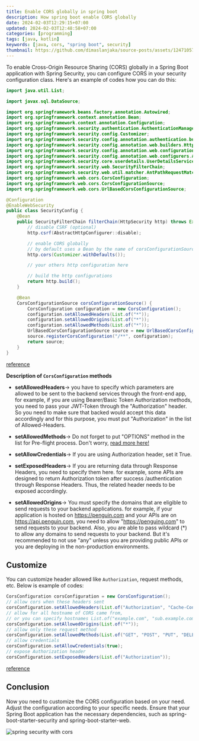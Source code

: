 ```yaml
---
title: Enable CORS globally in spring boot
description: How spring boot enable CORS globally
date: 2024-02-03T12:29:15+07:00
updated: 2024-02-03T12:48:58+07:00
categories: [programming]
tags: [java, kotlin]
keywords: [java, cors, "spring boot", security]
thumbnail: https://github.com/dimaslanjaka/source-posts/assets/12471057/c5f5e304-9e64-4cc0-b763-8df4020fc83d
---
```


To enable Cross-Origin Resource Sharing (CORS) globally in a Spring Boot application with Spring Security,
you can configure CORS in your security configuration class. 
Here's an example of codes how you can do this:

```java
import java.util.List;

import javax.sql.DataSource;

import org.springframework.beans.factory.annotation.Autowired;
import org.springframework.context.annotation.Bean;
import org.springframework.context.annotation.Configuration;
import org.springframework.security.authentication.AuthenticationManager;
import org.springframework.security.config.Customizer;
import org.springframework.security.config.annotation.authentication.builders.AuthenticationManagerBuilder;
import org.springframework.security.config.annotation.web.builders.HttpSecurity;
import org.springframework.security.config.annotation.web.configuration.EnableWebSecurity;
import org.springframework.security.config.annotation.web.configurers.AbstractHttpConfigurer;
import org.springframework.security.core.userdetails.UserDetailsService;
import org.springframework.security.web.SecurityFilterChain;
import org.springframework.security.web.util.matcher.AntPathRequestMatcher;
import org.springframework.web.cors.CorsConfiguration;
import org.springframework.web.cors.CorsConfigurationSource;
import org.springframework.web.cors.UrlBasedCorsConfigurationSource;

@Configuration
@EnableWebSecurity
public class SecurityConfig {
    @Bean
    public SecurityFilterChain filterChain(HttpSecurity http) throws Exception {
        // disable CSRF (optional)
        http.csrf(AbstractHttpConfigurer::disable);

        // enable CORS globally
        // by default uses a Bean by the name of corsConfigurationSource
        http.cors(Customizer.withDefaults());

        // your others http configuration here

        // build the http configurations
        return http.build();
    }

    @Bean
    CorsConfigurationSource corsConfigurationSource() {
        CorsConfiguration configuration = new CorsConfiguration();
        configuration.setAllowedHeaders(List.of("*"));
        configuration.setAllowedOrigins(List.of("*"));
        configuration.setAllowedMethods(List.of("*"));
        UrlBasedCorsConfigurationSource source = new UrlBasedCorsConfigurationSource();
        source.registerCorsConfiguration("/**", configuration);
        return source;
    }
}
```

[reference](https://stackoverflow.com/a/76319932/6404439)

**Description of `CorsConfiguration` methods**

-   **setAllowedHeaders**-> you have to specify which parameters are allowed to be sent to the backend services through the front-end app, for example, if you are using Bearer/Basic Token Authorization methods, you need to pass your JWT-Token through the "Authorization" header. So you need to make sure that backed would accept this data accordingly and for this purpose, you must put "Authorization" in the list of Allowed-Headers.

-   **setAllowedMethods**-> Do not forget to put "OPTIONS" method in the list for Pre-flight process. Don't worry, [read more here!](https://developer.mozilla.org/en-US/docs/Glossary/Preflight_request)

-   **setAllowCredentials**-> If you are using Authorization header, set it True.

-   **setExposedHeaders**-> If you are returning data through Response Headers, you need to specify them here. for example, some APIs are designed to return Authorization token after success /authentication through Response Headers. Thus, the related header needs to be exposed accordingly.

-   **setAllowedOrigins**-> You must specify the domains that are eligible to send requests to your backend applications. for example, if your application is hosted on <https://penguin.com> and your APIs are on <https://api.penguin.com>, you need to allow "https://penguing.com" to send requests to your backend. Also, you are able to pass wildcard (*) to allow any domains to send requests to your backend. But it's recommended to not use "any" unless you are providing public APIs or you are deploying in the non-production environments.

## Customize

You can customize header allowed like `Authorization`, request methods, etc. Below is example of codes:

```java
CorsConfiguration corsConfiguration = new CorsConfiguration();
// allow cors when these headers sent
corsConfiguration.setAllowedHeaders(List.of("Authorization", "Cache-Control", "Content-Type"));
// allow for all hostname of CORS came from,
// or you can specify hostnames List.of("example.com", "sub.example.com")
corsConfiguration.setAllowedOrigins(List.of("*"));
// allow only these request method
corsConfiguration.setAllowedMethods(List.of("GET", "POST", "PUT", "DELETE", "PUT","OPTIONS","PATCH", "DELETE"));
// allow credentials
corsConfiguration.setAllowCredentials(true);
// expose Authorization header
corsConfiguration.setExposedHeaders(List.of("Authorization"));
```

[reference](https://stackoverflow.com/a/66590699/6404439)

## Conclusion

Now you need to customize the CORS configuration based on your need. Adjust the configuration according to your specific needs. Ensure that your Spring Boot application has the necessary dependencies, such as spring-boot-starter-security and spring-boot-starter-web.

![spring security with cors](https://github.com/dimaslanjaka/source-posts/assets/12471057/c5f5e304-9e64-4cc0-b763-8df4020fc83d)
